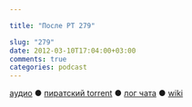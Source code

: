 ```yaml
---

title: "После РТ 279"

slug: "279"
date: 2012-03-10T17:04:00+03:00
comments: true
categories: podcast
---
```

[аудио](http://cdn.radio-t.com/rt279post.mp3) ● [пиратский torrent](http://pirates.radio-t.com/torrents/rt279post.mp3.torrent) ● [лог чата](http://chat.radio-t.com/logs/radio-t-279.html) ● [wiki](http://wiki.radio-t.com/%D0%9F%D0%BE%D1%81%D0%BB%D0%B5_%D0%A0%D0%A2_279)<audio src="http://cdn.radio-t.com/rt279post.mp3" preload="none">
